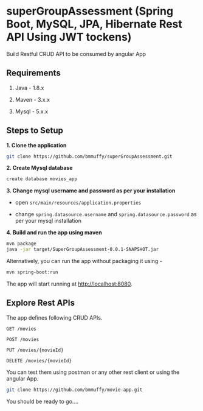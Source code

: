 # superGroupAssessment  (Spring Boot, MySQL, JPA, Hibernate Rest API Using JWT tockens)

Build Restful CRUD API to be consumed by angular App 

## Requirements

1. Java - 1.8.x

2. Maven - 3.x.x

3. Mysql - 5.x.x

## Steps to Setup

**1. Clone the application**

```bash
git clone https://github.com/bmmuffy/superGroupAssessment.git
```

**2. Create Mysql database**
```bash
create database movies_app
```

**3. Change mysql username and password as per your installation**

+ open `src/main/resources/application.properties`

+ change `spring.datasource.username` and `spring.datasource.password` as per your mysql installation

**4. Build and run the app using maven**

```bash
mvn package
java -jar target/SuperGroupAssessment-0.0.1-SNAPSHOT.jar
```

Alternatively, you can run the app without packaging it using -

```bash
mvn spring-boot:run
```

The app will start running at <http://localhost:8080>.

## Explore Rest APIs

The app defines following CRUD APIs.

    GET /movies
    
    POST /movies
    
    PUT /movies/{movieId}
    
    DELETE /movies/{movieId}

You can test them using postman or any other rest client or using the angular App.
```bash
git clone https://github.com/bmmuffy/movie-app.git
```


You should be ready to go....


